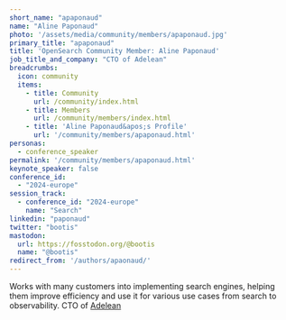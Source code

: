 ```yaml
---
short_name: "apaponaud"
name: "Aline Paponaud"
photo: '/assets/media/community/members/apaponaud.jpg'
primary_title: "apaponaud"
title: 'OpenSearch Community Member: Aline Paponaud'
job_title_and_company: "CTO of Adelean"
breadcrumbs:
  icon: community
  items:
    - title: Community
      url: /community/index.html
    - title: Members
      url: /community/members/index.html
    - title: 'Aline Paponaud&apos;s Profile'
      url: '/community/members/apaponaud.html'
personas:
  - conference_speaker
permalink: '/community/members/apaponaud.html'
keynote_speaker: false
conference_id: 
  - "2024-europe"
session_track: 
  - conference_id: "2024-europe"
    name: "Search"
linkedin: "paponaud"
twitter: "bootis"
mastodon:
  url: https://fosstodon.org/@bootis
  name: "@bootis"
redirect_from: '/authors/apaonaud/'
---
```

Works with many customers into implementing search engines, helping them improve efficiency and use it for various use cases from search to observability. CTO of [Adelean](https://adelean.com)